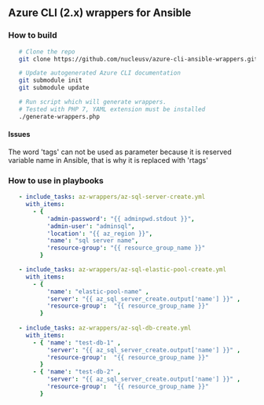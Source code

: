 
## Azure CLI (2.x) wrappers for Ansible

### How to build 

```bash
   # Clone the repo
   git clone https://github.com/nucleusv/azure-cli-ansible-wrappers.git

   # Update autogenerated Azure CLI documentation 
   git submodule init
   git submodule update

   # Run script which will generate wrappers. 
   # Tested with PHP 7, YAML extension must be installed
   ./generate-wrappers.php 


```

#### Issues
   The word 'tags' can not be used as parameter because it is reserved variable name in Ansible, 
   that is why it is replaced with 'rtags'




### How to use in playbooks
```yaml
   - include_tasks: az-wrappers/az-sql-server-create.yml
     with_items:      
       - { 
           'admin-password': "{{ adminpwd.stdout }}",
           'admin-user': "adminsql",
           'location': "{{ az_region }}",
           'name': "sql server name",
           'resource-group': "{{ resource_group_name }}"   
         }

   - include_tasks: az-wrappers/az-sql-elastic-pool-create.yml
     with_items:
       - { 
           'name': "elastic-pool-name" ,                  
           'server': "{{ az_sql_server_create.output['name'] }}" ,
           'resource-group':  "{{ resource_group_name }}"
         }
   
   - include_tasks: az-wrappers/az-sql-db-create.yml
     with_items:
       - { 'name': "test-db-1" ,                  
           'server': "{{ az_sql_server_create.output['name'] }}" ,
           'resource-group':  "{{ resource_group_name }}"
         }
       - { 'name': "test-db-2" ,                  
           'server': "{{ az_sql_server_create.output['name'] }}" ,
           'resource-group':  "{{ resource_group_name }}"
         }
```
